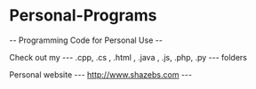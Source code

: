# Personal-Programs
-- Programming Code for Personal Use --

Check out my --- .cpp, .cs , .html , .java , .js, .php, .py  --- folders

Personal website --- http://www.shazebs.com ---
